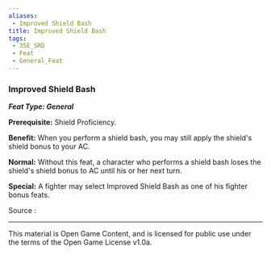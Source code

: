 ```yaml
---
aliases:
 - Improved Shield Bash
title: Improved Shield Bash
tags: 
 - 35E_SRD
 - Feat
 - General_Feat
---
```

### Improved Shield Bash 
***Feat Type: General***

**Prerequisite:** Shield Proficiency.

**Benefit:** When you perform a shield bash, you may still apply the
shield's shield bonus to your AC.

**Normal:** Without this feat, a character who performs a shield bash
loses the shield's shield bonus to AC until his or her next turn.

**Special:** A fighter may select Improved Shield Bash as one of his
fighter bonus feats.


Source :



---



This material is Open Game Content, and is licensed for public use under the terms of the Open Game License v1.0a.

